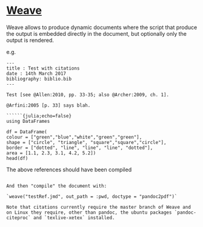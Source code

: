 # [Weave](https://github.com/mpastell/Weave.jl)

Weave allows to produce dynamic documents where the script that produce the output is embedded directly in the document, but optionally only the output is rendered.

e.g. 


```
---
title : Test with citations
date : 14th March 2017
bibliography: biblio.bib
---

Test [see @Allen:2010, pp. 33-35; also @Archer:2009, ch. 1].

@Arfini:2005 [p. 33] says blah.

``````{julia;echo=false}
using DataFrames

df = DataFrame(
colour = ["green","blue","white","green","green"],
shape = ["circle", "triangle", "square","square","circle"],
border = ["dotted", "line", "line", "line", "dotted"],
area = [1.1, 2.3, 3.1, 4.2, 5.2])
head(df)
``````

The above references should have been compiled
```

And then "compile" the document with: 

`weave("testRef.jmd", out_path = :pwd, doctype = "pandoc2pdf")`

Note that citations currently require the master branch of Weave and on Linux they require, other than pandoc, the ubuntu packages `pandoc-citeproc` and `texlive-xetex` installed.